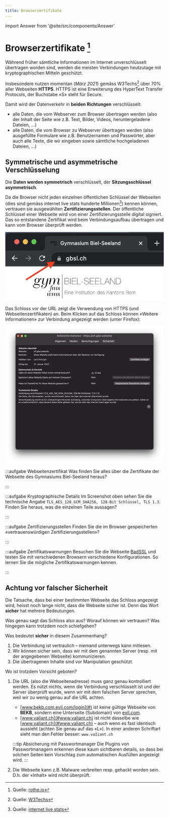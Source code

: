```yaml
---
title: Browserzertifikate
---
```


import Answer from '@site/src/components/Answer'

# Browserzertifikate [^1]
Während früher sämtliche Informationen im Internet unverschlüsselt übertragen worden sind, werden die meisten Verbindungen heutzutage mit kryptographischen Mitteln geschützt.

Insbesondere nutzen momentan (*März 2021*) gemäss W3Techs[^2] über 70% aller Webseiten **HTTPS**. HTTPS ist eine Erweiterung des HyperText Transfer Protocols, der Buchstabe «S» steht für Secure.

Damit wird der Datenverkehr in **beiden Richtungen** verschlüsselt:
- alle Daten, die vom Webserver zum Browser übertragen werden (also der Inhalt der Seite wie z.B. Text, Bilder, Videos, heruntergeladene Dateien, ...)
- alle Daten, die vom Browser zu Webserver übertragen werden (also ausgefüllte Formulare wie z.B. Benutzernamen und Passwörter, aber auch alle Texte, die wir eingeben sowie sämtliche hochgeladenen Dateien, ...)

## Symmetrische und asymmetrische Verschlüsselung
Die **Daten werden symmetrisch** verschlüsselt, der **Sitzungsschlüssel asymmetrisch**.

Da die Browser nicht jeden einzelnen öffentlichen Schlüssel der Webseiten (dies sind gemäss internet live stats hunderte Millionen[^3]) kennen können, vertrauen sie ausgewählten **Zertifizierungsstellen**. Der öffentliche Schlüssel einer Webseite wird von einer Zertifizierungsstelle digital signiert. Das so entstandene Zertifikat wird beim Verbindungsaufbau übertragen und kann vom Browser überprüft werden.

![Webseitenzertifikate --width=400px](images/https-gbsl.ch.png)

Das Schloss vor der URL zeigt die Verwendung von HTTPS (und Webseitenzertifikaten) an.
Beim Klicken auf das Schloss können «Weitere Informationen» zur Verbindung angezeigt werden (unter Firefox):

![Informationen zur Webseite](images/certs-ofi.gbsl.website.png)

:::aufgabe Webseitenzertifikat
Was finden Sie alles über die Zertifikate der Webseite des Gymnasiums Biel-Seeland heraus?

<Answer type="text" webKey="e39bd1c8-631e-4b4c-b2de-5569e50937d5" />

:::

:::aufgabe Kryptographische Details
Im Screenshot oben sehen Sie die technische Angabe `TLS_AES_128_GCM_SHA256, 128-Bit Schlüssel, TLS 1.3`. Finden Sie heraus, was die einzelnen Teile aussagen?

<Answer type="text" webKey="ab1dae9c-54af-48bf-a390-fdccd9bd6471" />

:::

:::aufgabe Zertifizierungsstellen
Finden Sie die im Browser gespeicherten «vertrauenswürdigen Zertifizierungsstellen»?

<Answer type="text" webKey="caf647b0-ba95-4cf3-8824-150558348c45" />
:::

:::aufgabe Zertifikatswarnungen
Besuchen Sie die Webseite [BadSSL](https://badssl.com/) und testen Sie mit verschiedenen Browsern verschiedene Konfigurationen. So lernen Sie die mögliche Zertifikatswarnungen kennen.

<Answer type="text" webKey="893cdb6f-75bd-4bfd-8009-0f84ea0360af" />
:::

## Achtung vor falscher Sicherheit
Die Tatsache, dass bei einer bestimmten Webseite das Schloss angezeigt wird, heisst noch lange nicht, dass die Webseite sicher ist. Denn das Wort **sicher** hat mehrere Bedeutungen.

Was genau sagt das Schloss also aus? Worauf können wir vertrauen? Was hingegen kann trotzdem noch schiefgehen?

Was bedeutet **sicher** in diesem Zusammenhang?
1. Die Verbindung ist vertraulich – niemand unterwegs kann mitlesen.
2. Wir können sicher sein, dass wir mit dem genannten Server (resp. mit der angegebenen Webseite) kommunizieren.
3. Die übertragenen Inhalte sind vor Manipulation geschützt.

Wo ist trotzdem Vorsicht geboten?

1. Die URL (also die Webseitenadresse) muss ganz genau kontrolliert werden. Es nützt nichts, wenn die Verbindung verschlüsselt ist und der Server überprüft wurde, wenn wir mit dem falschen Server sprechen, weil wir zu wenig genau auf die URL achten.
   - [www.bekb.com.evil.com/login](#) ist keine gültige Webseite von **BEKB**, sondern eine Unterseite (Subdomain) von [evil.com](#).
   - [www.vaIiant.ch](#www.vaIiant.ch) ist nicht dasselbe wie [www.valiant.ch](#www.valiant.ch) – auch wenn es fast identisch aussieht (achten Sie genau auf das «L»). In einer anderen Schriftart sieht man den Fehler besser: `www.vaIiant.ch`  

    :::tip Absicherung mit Passwortmanager
    Die Plugins von Passwortmanagern erkennen diese kaum sichtbaren details, so dass bei solchen Seiten kein Vorschlag zum automatischen Ausfüllen angezeigt wird.
    :::

2. Die Webseite kann z.B. Malware verbreiten resp. gehackt worden sein. D.h. der «Inhalt» wird nicht überprüft.


[^1]: Quelle: [rothe.io](https://rothe.io/?b=crypto&p=351437)
[^2]: Quelle: [W3Techs](https://w3techs.com/technologies/details/ce-httpsdefault)
[^3]: Quelle: [internet live stats](https://www.internetlivestats.com/total-number-of-websites/)